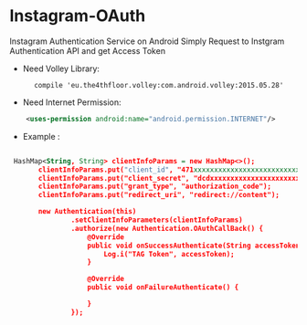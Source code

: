 # Instagram-OAuth
Instagram Authentication Service on Android 
Simply Request to Instgram Authentication API and get Access Token

- Need Volley Library:
```Gradle
      compile 'eu.the4thfloor.volley:com.android.volley:2015.05.28'
 ```
 - Need Internet Permission:
 
```XML
    <uses-permission android:name="android.permission.INTERNET"/>
```
 
- Example :
 ```xml

  HashMap<String, String> clientInfoParams = new HashMap<>();
        clientInfoParams.put("client_id", "471xxxxxxxxxxxxxxxxxxxxxxxxxxxx");
        clientInfoParams.put("client_secret", "dcdxxxxxxxxxxxxxxxxxxxxxx");
        clientInfoParams.put("grant_type", "authorization_code");
        clientInfoParams.put("redirect_uri", "redirect://content");

        new Authentication(this)
                .setClientInfoParameters(clientInfoParams)
                .authorize(new Authentication.OAuthCallBack() {
                    @Override
                    public void onSuccessAuthenticate(String accessToken) {
                        Log.i("TAG Token", accessToken);
                    }

                    @Override
                    public void onFailureAuthenticate() {

                    }
                });
 ```


